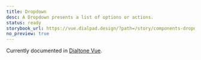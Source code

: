 ```yaml
---
title: Dropdown
desc: A Dropdown presents a list of options or actions.
status: ready
storybook_url: https://vue.dialpad.design/?path=/story/components-dropdown--default
no_preview: true
---
```


<aside class="d-notice d-notice--info d-mt24 d-wmx100p" role="status" aria-hidden="false">
  <div class="d-notice__icon">
    <dt-icon name="info"></dt-icon>
  </div>
  <div class="d-notice__content d-stack4">
    <p class="d-notice__message">

Currently documented in [Dialtone Vue](https://vue.dialpad.design/?path=/docs/components-dropdown--default).
    </p>
  </div>
</aside>
